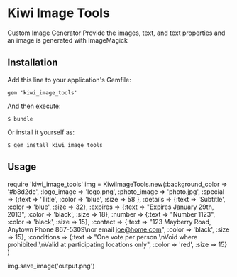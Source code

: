 # Kiwi Image Tools

Custom Image Generator
Provide the images, text, and text properties and an image is generated with ImageMagick

## Installation

Add this line to your application's Gemfile:

    gem 'kiwi_image_tools'

And then execute:

    $ bundle

Or install it yourself as:

    $ gem install kiwi_image_tools

## Usage

require 'kiwi_image_tools'
img = KiwiImageTools.new(:background_color => '#b8d2de', 
                         :logo_image => 'logo.png', 
                         :photo_image => 'photo.jpg', 
                         :special => {:text => 'Title', :color => 'blue', :size => 58 }, 
                         :details => {:text => 'Subtitle', :color => 'blue', :size => 32}, 
                         :expires => {:text => "Expires January 29th, 2013", :color => 'black', :size => 18}, 
                         :number => {:text => "Number 1123", :color => 'black', :size => 15}, 
                         :contact => {:text => "123 Mayberry Road, Anytown  Phone 867-5309\nor email joe@home.com", 
                                      :color => 'black', 
                                      :size => 15}, 
                         :conditions => {:text => "One vote per person.\nVoid where prohibited.\nValid at participating locations only", 
                                         :color => 'red', 
                                         :size => 15}
                         )

img.save_image('output.png')


